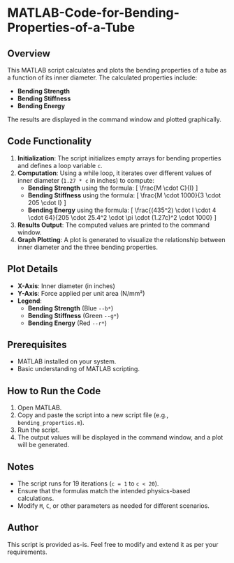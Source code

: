 # MATLAB-Code-for-Bending-Properties-of-a-Tube

## Overview
This MATLAB script calculates and plots the bending properties of a tube as a function of its inner diameter. The calculated properties include:
- **Bending Strength**
- **Bending Stiffness**
- **Bending Energy**

The results are displayed in the command window and plotted graphically.

## Code Functionality
1. **Initialization**: The script initializes empty arrays for bending properties and defines a loop variable `c`.
2. **Computation**: Using a while loop, it iterates over different values of inner diameter (`1.27 * c` in inches) to compute:
   - **Bending Strength** using the formula:
     \[ \frac{M \cdot C}{I} \]
   - **Bending Stiffness** using the formula:
     \[ \frac{M \cdot 1000}{3 \cdot 205 \cdot I} \]
   - **Bending Energy** using the formula:
     \[ \frac{(435^2) \cdot I \cdot 4 \cdot 64}{205 \cdot 25.4^2 \cdot \pi \cdot (1.27c)^2 \cdot 1000} \]
3. **Results Output**: The computed values are printed to the command window.
4. **Graph Plotting**: A plot is generated to visualize the relationship between inner diameter and the three bending properties.

## Plot Details
- **X-Axis**: Inner diameter (in inches)
- **Y-Axis**: Force applied per unit area (N/mm²)
- **Legend**:
  - **Bending Strength** (Blue `--b*`)
  - **Bending Stiffness** (Green `--g*`)
  - **Bending Energy** (Red `--r*`)

## Prerequisites
- MATLAB installed on your system.
- Basic understanding of MATLAB scripting.

## How to Run the Code
1. Open MATLAB.
2. Copy and paste the script into a new script file (e.g., `bending_properties.m`).
3. Run the script.
4. The output values will be displayed in the command window, and a plot will be generated.

## Notes
- The script runs for 19 iterations (`c = 1` to `c < 20`).
- Ensure that the formulas match the intended physics-based calculations.
- Modify `M`, `C`, or other parameters as needed for different scenarios.

## Author
This script is provided as-is. Feel free to modify and extend it as per your requirements.

